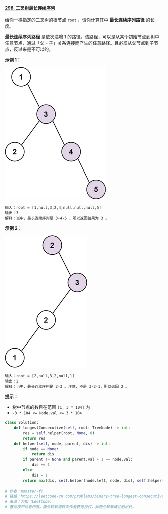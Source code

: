 #### [298. 二叉树最长连续序列](https://leetcode-cn.com/problems/binary-tree-longest-consecutive-sequence/)

给你一棵指定的二叉树的根节点 `root` ，请你计算其中 **最长连续序列路径** 的长度。

**最长连续序列路径** 是依次递增 1 的路径。该路径，可以是从某个初始节点到树中任意节点，通过「父 - 子」关系连接而产生的任意路径。且必须从父节点到子节点，反过来是不可以的。

**示例 1：**

![img](assets/consec1-1-tree.jpg)

```
输入：root = [1,null,3,2,4,null,null,null,5]
输出：3
解释：当中，最长连续序列是 3-4-5 ，所以返回结果为 3 。
```

**示例 2：**

![img](assets/consec1-2-tree.jpg)

```
输入：root = [2,null,3,2,null,1]
输出：2
解释：当中，最长连续序列是 2-3 。注意，不是 3-2-1，所以返回 2 。
```

 

**提示：**

- 树中节点的数目在范围 `[1, 3 * 104]` 内
- `-3 * 104 <= Node.val <= 3 * 104`

```python
class Solution:
    def longestConsecutive(self, root: TreeNode) -> int:
        res = self.helper(root, None, 0)
        return res
    def helper(self, node, parent, dis) -> int:
        if node == None:
            return dis
        if parent != None and parent.val + 1 == node.val:
            dis += 1
        else:
            dis = 1
        return max(dis, self.helper(node.left, node, dis), self.helper(node.right, node, dis))

# 作者：monster-fc
# 链接：https://leetcode-cn.com/problems/binary-tree-longest-consecutive-sequence/solution/python-dfs-bang-shou-han-shu-by-monster-6ginc/
# 来源：力扣（LeetCode）
# 著作权归作者所有。商业转载请联系作者获得授权，非商业转载请注明出处。
```

